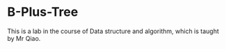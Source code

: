 # B-Plus-Tree
This is a lab in the course of Data structure and algorithm, which is taught by Mr Qiao.
